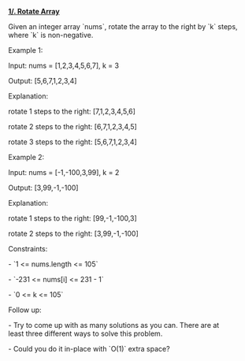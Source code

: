 [**1/. Rotate Array**](https://leetcode.com/problems/rotate-array)

Given an integer array \`nums\`, rotate the array to the right by \`k\` steps, where \`k\` is non-negative.

Example 1:

Input: nums = \[1,2,3,4,5,6,7\], k = 3

Output: \[5,6,7,1,2,3,4\]

Explanation:

rotate 1 steps to the right: \[7,1,2,3,4,5,6\]

rotate 2 steps to the right: \[6,7,1,2,3,4,5\]

rotate 3 steps to the right: \[5,6,7,1,2,3,4\]

Example 2:

Input: nums = \[-1,-100,3,99\], k = 2

Output: \[3,99,-1,-100\]

Explanation:

rotate 1 steps to the right: \[99,-1,-100,3\]

rotate 2 steps to the right: \[3,99,-1,-100\]

Constraints:

\- \`1 <= nums.length <= 105\`

\- \`-231 <= nums\[i\] <= 231 - 1\`

\- \`0 <= k <= 105\`

Follow up:

\- Try to come up with as many solutions as you can. There are at least three different ways to solve this problem.

\- Could you do it in-place with \`O(1)\` extra space?
